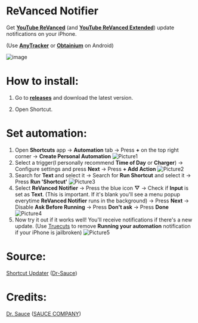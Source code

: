 # ReVanced Notifier
Get [**YouTube ReVanced**](https://revanced.app/patches) (and [**YouTube ReVanced Extended**](https://github.com/inotia00/revanced-patches#-comgoogleandroidyoutube)) update notifications on your iPhone.

(Use [**AnyTracker**](https://play.google.com/store/apps/details?id=com.shervinkoushan.anyTracker) or [**Obtainium**](https://github.com/ImranR98/Obtainium) on Android)

![image](https://github.com/Dr-Sauce/ReVancedNotifier/assets/82555878/afd97fb8-94e0-4b15-a47b-f4c80edd0df2)

# How to install:

1. Go to [**releases**](https://github.com/Dr-Sauce/ReVancedNotifier/releases/latest) and download the latest version.

2. Open Shortcut.

# Set automation:

1. Open **Shortcuts** app → **Automation** tab → Press **+** on the top right corner → **Create Personal Automation**
![Picture1](https://github.com/Dr-Sauce/ReVancedNotifier/assets/82555878/51eb34b3-f322-46bc-abfc-e7e6cabfae0f)
2. Select a trigger(I personally recommend **Time of Day** or **Charger**) → Configure settings and press **Next** → Press **+ Add Action**
![Picture2](https://github.com/Dr-Sauce/ReVancedNotifier/assets/82555878/227bd0f2-c375-4bd5-b6fc-86c3937a3280)
3. Search for **Text** and select it → Search for **Run Shortcut** and select it → Press **Run 'Shortcut'**
![Picture3](https://github.com/Dr-Sauce/ReVancedNotifier/assets/82555878/c6f7a60a-b3d3-4f4c-9479-e092a9ab4eed)
4. Select **ReVanced Notifier** → Press the blue icon **▽** → Check if **Input** is set as **Text**. (This is important. If it's blank you'll see a menu popup everytime **ReVanced Notifier** runs in the background) → Press **Next** → Disable **Ask Before Running** → Press **Don't ask** → Press **Done**
![Picture4](https://github.com/Dr-Sauce/ReVancedNotifier/assets/82555878/e615ae29-087d-42d6-8365-12fdbc54dc87)
5. Now try it out if it works well! You'll receive notifications if there's a new update. (Use [Truecuts](https://github.com/qnblackcat/rootless-tweaks/releases/download/090623/com.ethanrdoesmc.truecuts_1.2.0_iphoneos-arm64.deb) to remove **Running your automation** notification if your iPhone is jailbroken)
![Picture5](https://github.com/Dr-Sauce/ReVancedNotifier/assets/82555878/db974238-6d72-4cc7-b079-ac6b1673dcad)

# Source:
[Shortcut Updater](https://github.com/Dr-Sauce/ShortcutUpdater) ([Dr-Sauce](https://github.com/Dr-Sauce))

# Credits:

[Dr. Sauce](https://github.com/dr-sauce) ([SAUCE COMPANY](https://m.blog.naver.com/saucecompany_))
